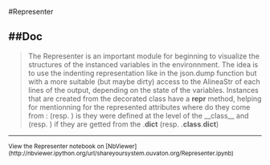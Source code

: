 
<!--
FrozenIsBool False
-->

#Representer

##Doc
----


> 
> The Representer is an important module for beginning to visualize 
> the structures of the instanced variables in the environnment.
> The idea is to use the indenting representation like in the json.dump
> function but with a more suitable (but maybe dirty) access to the 
> AlineaStr of each lines of the output, depending on the state 
> of the variables. Instances that are created from the decorated class have
> a __repr__ method, helping for mentionning for the represented attributes where
> do they come from : <Spe> (resp. <Base>) is they were defined at the level of the \_\_class\_\_ 
> and <Instance> (resp. <Class>) if they are getted from the <InstanceVariable>.__dict__ 
> (resp. <InstanceVariable>.__class__.__dict__)
> 
> 

----

<small>
View the Representer notebook on [NbViewer](http://nbviewer.ipython.org/url/shareyoursystem.ouvaton.org/Representer.ipynb)
</small>

